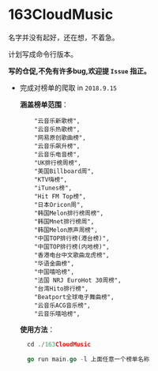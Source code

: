 # 163CloudMusic

 名字并没有起好，还在想，不着急。

 计划写成命令行版本。
 
 **写的仓促,不免有许多bug,欢迎提 `Issue` 指正。**

  * 完成对榜单的爬取 in  `2018.9.15`   
  
      **涵盖榜单范围**：   
      ```
          "云音乐新歌榜",  
          "云音乐热歌榜",   
          "网易原创歌曲榜",   
          "云音乐飙升榜",   
          "云音乐电音榜",   
          "UK排行榜周榜",   
          "美国Billboard周",   
          "KTV嗨榜",   
          "iTunes榜",   
          "Hit FM Top榜",   
          "日本Oricon周",   
          "韩国Melon排行榜周榜",   
          "韩国Mnet排行榜周",   
          "韩国Melon原声周榜",   
          "中国TOP排行榜(港台榜)",   
          "中国TOP排行榜(内地榜)",   
          "香港电台中文歌曲龙虎榜",   
          "华语金曲榜",   
          "中国嘻哈榜",   
          "法国 NRJ EuroHot 30周榜",   
          "台湾Hito排行榜",   
          "Beatport全球电子舞曲榜",   
          "云音乐ACG音乐榜",   
          "云音乐嘻哈榜",   
       ``` 
      **使用方法**：  
      
      ```go
        cd ./163CloudMusic
        
        go run main.go -l 上面任意一个榜单名称
      ```

